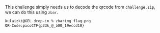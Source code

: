 This challenge simply needs us to decode the qrcode from `challenge.zip`, we can do this using `zbar`.
```zsh
kulaizki@GEL drop-in % zbarimg flag.png
QR-Code:picoCTF{p33k_@_b00_19eccd10}
```
